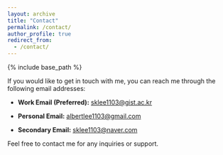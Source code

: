 ```yaml
---
layout: archive
title: "Contact"
permalink: /contact/
author_profile: true
redirect_from:
  - /contact/
---
```


{% include base_path %}

If you would like to get in touch with me, you can reach me through the following email addresses:


- **Work Email (Preferred):**    <span style="color:red">sklee1103@gist.ac.kr</span>

- **Personal Email:**            <span style="color:red">albertlee1103@gmail.com</span>

- **Secondary Email:**           <span style="color:red">sklee1103@naver.com</span>

Feel free to contact me for any inquiries or support.